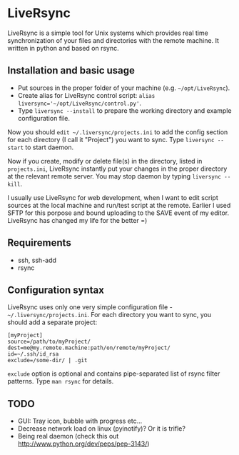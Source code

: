 LiveRsync
=========

LiveRsync is a simple tool for Unix systems which provides real time synchronization of your files
and directories with the remote machine. It written in python and based on rsync.


Installation and basic usage
----------------------------

 * Put sources in the proper folder of your machine (e.g. `~/opt/LiveRsync`).
 * Create alias for LiveRsync control script: `alias liversync='~/opt/LiveRsync/control.py'`.
 * Type `liversync --install` to prepare the working directory and example configuration file.

Now you should `edit ~/.liversync/projects.ini` to add the config section for each directory
(I call it "Project") you want to sync. Type `liversync --start` to start daemon.

Now if you create, modify or delete file(s) in the directory, listed in `projects.ini`,
LiveRsync instantly put your changes in the proper directory at the relevant remote server.
You may stop daemon by typing `liversync --kill`.

I usually use LiveRsync for web development, when I want to edit script sources at the local
machine and run/test script at the remote. Earlier I used SFTP for this porpose and bound uploading
to the SAVE event of my editor. LiveRsync has changed my life for the better =)


Requirements
------------

 * ssh, ssh-add
 * rsync


Configuration syntax
--------------------

LiveRsync uses only one very simple configuration file - `~/.liversync/projects.ini`.
For each directory you want to sync, you should add a separate project:

    [myProject]
    source=/path/to/myProject/
    dest=me@my.remote.machine:path/on/remote/myProject/
    id=~/.ssh/id_rsa
    exclude=/some-dir/ | .git

`exclude` option is optional and contains pipe-separated list of rsync filter patterns.
Type `man rsync` for details.


TODO
----

* GUI: Tray icon, bubble with progress etc...
* Decrease network load on linux (pyinotify)? Or it is trifle?
* Being real daemon (check this out http://www.python.org/dev/peps/pep-3143/)